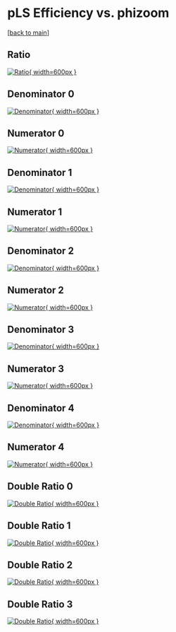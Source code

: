 # pLS Efficiency vs. phizoom

[[back to main](./)]



## Ratio

[![Ratio](../mtv/var/pLS_vtr_321_0_eff_phizoom.png){ width=600px }](../mtv/var/pLS_vtr_321_0_eff_phizoom.pdf)

## Denominator 0

[![Denominator](../mtv/den/pLS_vtr_321_0_eff_phizoom_den0.png){ width=600px }](../mtv/den/pLS_vtr_321_0_eff_phizoom_den0.pdf)

## Numerator 0

[![Numerator](../mtv/num/pLS_vtr_321_0_eff_phizoom_num0.png){ width=600px }](../mtv/num/pLS_vtr_321_0_eff_phizoom_num0.pdf)

## Denominator 1

[![Denominator](../mtv/den/pLS_vtr_321_0_eff_phizoom_den1.png){ width=600px }](../mtv/den/pLS_vtr_321_0_eff_phizoom_den1.pdf)

## Numerator 1

[![Numerator](../mtv/num/pLS_vtr_321_0_eff_phizoom_num1.png){ width=600px }](../mtv/num/pLS_vtr_321_0_eff_phizoom_num1.pdf)

## Denominator 2

[![Denominator](../mtv/den/pLS_vtr_321_0_eff_phizoom_den2.png){ width=600px }](../mtv/den/pLS_vtr_321_0_eff_phizoom_den2.pdf)

## Numerator 2

[![Numerator](../mtv/num/pLS_vtr_321_0_eff_phizoom_num2.png){ width=600px }](../mtv/num/pLS_vtr_321_0_eff_phizoom_num2.pdf)

## Denominator 3

[![Denominator](../mtv/den/pLS_vtr_321_0_eff_phizoom_den3.png){ width=600px }](../mtv/den/pLS_vtr_321_0_eff_phizoom_den3.pdf)

## Numerator 3

[![Numerator](../mtv/num/pLS_vtr_321_0_eff_phizoom_num3.png){ width=600px }](../mtv/num/pLS_vtr_321_0_eff_phizoom_num3.pdf)

## Denominator 4

[![Denominator](../mtv/den/pLS_vtr_321_0_eff_phizoom_den4.png){ width=600px }](../mtv/den/pLS_vtr_321_0_eff_phizoom_den4.pdf)

## Numerator 4

[![Numerator](../mtv/num/pLS_vtr_321_0_eff_phizoom_num4.png){ width=600px }](../mtv/num/pLS_vtr_321_0_eff_phizoom_num4.pdf)

## Double Ratio 0

[![Double Ratio](../mtv/ratio/pLS_vtr_321_0_eff_phizoom_ratio0.png){ width=600px }](../mtv/ratio/pLS_vtr_321_0_eff_phizoom_ratio0.pdf)

## Double Ratio 1

[![Double Ratio](../mtv/ratio/pLS_vtr_321_0_eff_phizoom_ratio1.png){ width=600px }](../mtv/ratio/pLS_vtr_321_0_eff_phizoom_ratio1.pdf)

## Double Ratio 2

[![Double Ratio](../mtv/ratio/pLS_vtr_321_0_eff_phizoom_ratio2.png){ width=600px }](../mtv/ratio/pLS_vtr_321_0_eff_phizoom_ratio2.pdf)

## Double Ratio 3

[![Double Ratio](../mtv/ratio/pLS_vtr_321_0_eff_phizoom_ratio3.png){ width=600px }](../mtv/ratio/pLS_vtr_321_0_eff_phizoom_ratio3.pdf)

